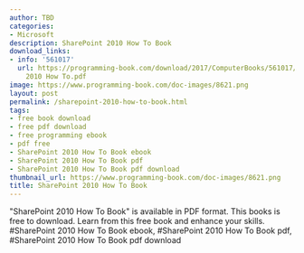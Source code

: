 ```yaml
---
author: TBD
categories:
- Microsoft
description: SharePoint 2010 How To Book
download_links:
- info: '561017'
  url: https://programming-book.com/download/2017/ComputerBooks/561017/SharePoint
    2010 How To.pdf
image: https://www.programming-book.com/doc-images/8621.png
layout: post
permalink: /sharepoint-2010-how-to-book.html
tags:
- free book download
- free pdf download
- free programming ebook
- pdf free
- SharePoint 2010 How To Book ebook
- SharePoint 2010 How To Book pdf
- SharePoint 2010 How To Book pdf download
thumbnail_url: https://www.programming-book.com/doc-images/8621.png
title: SharePoint 2010 How To Book
---
```


 
<div class="item-desc text-justify">
  "SharePoint 2010 How To Book" is available in PDF format. This books is free to download. Learn from this free book and enhance your skills.
  <br>
  #SharePoint 2010 How To Book ebook, #SharePoint 2010 How To Book pdf, #SharePoint 2010 How To Book pdf download
</div>